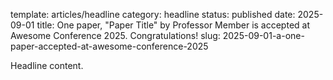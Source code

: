 template: articles/headline
category: headline
status: published
date: 2025-09-01
title: One paper, "Paper Title" by Professor Member is accepted at Awesome Conference 2025. Congratulations!
slug: 2025-09-01-a-one-paper-accepted-at-awesome-conference-2025

Headline content.
